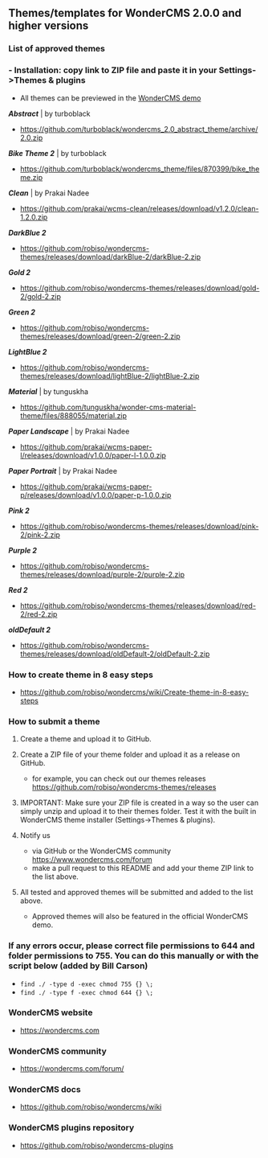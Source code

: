 ## Themes/templates for WonderCMS 2.0.0 and higher versions

### List of approved themes
### - Installation: copy link to ZIP file and paste it in your Settings->Themes & plugins
- All themes can be previewed in the [WonderCMS demo](https://www.wondercms.com/demo)

***Abstract*** | by turboblack
- https://github.com/turboblack/wondercms_2.0_abstract_theme/archive/2.0.zip

***Bike Theme 2*** | by turboblack
- https://github.com/turboblack/wondercms_theme/files/870399/bike_theme.zip

***Clean*** | by Prakai Nadee
- https://github.com/prakai/wcms-clean/releases/download/v1.2.0/clean-1.2.0.zip

***DarkBlue 2***
- https://github.com/robiso/wondercms-themes/releases/download/darkBlue-2/darkBlue-2.zip

***Gold 2***
- https://github.com/robiso/wondercms-themes/releases/download/gold-2/gold-2.zip

***Green 2***
- https://github.com/robiso/wondercms-themes/releases/download/green-2/green-2.zip

***LightBlue 2***
- https://github.com/robiso/wondercms-themes/releases/download/lightBlue-2/lightBlue-2.zip

***Material*** | by tunguskha
- https://github.com/tunguskha/wonder-cms-material-theme/files/888055/material.zip

***Paper Landscape*** | by Prakai Nadee
- https://github.com/prakai/wcms-paper-l/releases/download/v1.0.0/paper-l-1.0.0.zip

***Paper Portrait*** | by Prakai Nadee
- https://github.com/prakai/wcms-paper-p/releases/download/v1.0.0/paper-p-1.0.0.zip

***Pink 2***
- https://github.com/robiso/wondercms-themes/releases/download/pink-2/pink-2.zip

***Purple 2***
- https://github.com/robiso/wondercms-themes/releases/download/purple-2/purple-2.zip

***Red 2***
- https://github.com/robiso/wondercms-themes/releases/download/red-2/red-2.zip

***oldDefault 2***
- https://github.com/robiso/wondercms-themes/releases/download/oldDefault-2/oldDefault-2.zip

### How to create theme in 8 easy steps
- https://github.com/robiso/wondercms/wiki/Create-theme-in-8-easy-steps

### How to submit a theme
1. Create a theme and upload it to GitHub.

2. Create a ZIP file of your theme folder and upload it as a release on GitHub.
   - for example, you can check out our themes releases https://github.com/robiso/wondercms-themes/releases
   
3. IMPORTANT: Make sure your ZIP file is created in a way so the user can simply unzip and upload it to their themes folder. Test it with the built in WonderCMS theme installer (Settings->Themes & plugins).

4. Notify us
   - via GitHub or the WonderCMS community https://www.wondercms.com/forum
   - make a pull request to this README and add your theme ZIP link to the list above.

5. All tested and approved themes will be submitted and added to the list above.
   - Approved themes will also be featured in the official WonderCMS demo.

### If any errors occur, please correct file permissions to 644 and folder permissions to 755. You can do this manually or with the script below (added by Bill Carson)
  - `find ./ -type d -exec chmod 755 {} \;`
  - `find ./ -type f -exec chmod 644 {} \;`

### WonderCMS website
- https://wondercms.com

### WonderCMS community
- https://wondercms.com/forum/

### WonderCMS docs
- https://github.com/robiso/wondercms/wiki

### WonderCMS plugins repository
- https://github.com/robiso/wondercms-plugins
